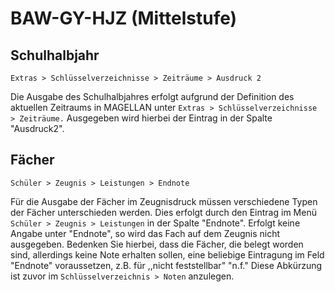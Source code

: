 ﻿# BAW-GY-HJZ (Mittelstufe)

## Schulhalbjahr

`Extras > Schlüsselverzeichnisse > Zeiträume > Ausdruck 2`

Die Ausgabe des Schulhalbjahres erfolgt aufgrund der Definition des aktuellen Zeitraums in MAGELLAN unter `Extras > Schlüsselverzeichnisse > Zeiträume.` Ausgegeben wird hierbei der Eintrag in der Spalte "Ausdruck2".

## Fächer

`Schüler > Zeugnis > Leistungen > Endnote`

Für die Ausgabe der Fächer im Zeugnisdruck müssen verschiedene Typen der Fächer unterschieden werden.
Dies erfolgt durch den Eintrag im Menü `Schüler > Zeugnis > Leistungen` in der Spalte "Endnote". Erfolgt keine Angabe unter "Endnote", so wird das Fach auf dem Zeugnis nicht ausgegeben.
Bedenken Sie hierbei, dass die Fächer, die belegt worden sind, allerdings keine Note erhalten sollen, eine beliebige Eintragung im Feld "Endnote" voraussetzen, z.B. für ,,nicht feststellbar" "n.f." Diese Abkürzung ist zuvor im `Schlüsselverzeichnis > Noten` anzulegen.

